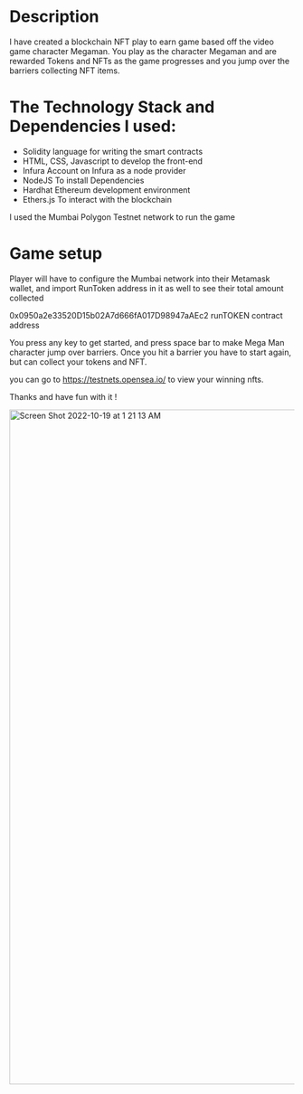 # Description

I have created a blockchain NFT play to earn game based off the video game character Megaman.
You play as the character Megaman and are rewarded Tokens and NFTs as the game progresses and 
you jump over the barriers collecting NFT items.  

# The Technology Stack and Dependencies I used:

- Solidity language for writing the smart contracts
- HTML, CSS, Javascript to develop the front-end
- Infura Account on Infura as a node provider
- NodeJS To install Dependencies
- Hardhat Ethereum development environment
- Ethers.js To interact with the blockchain


I used the Mumbai Polygon Testnet network to run the game

# Game setup
Player will have to configure the Mumbai network into their
Metamask wallet, and import RunToken address in it as well 
to see their total amount collected


0x0950a2e33520D15b02A7d666fA017D98947aAEc2 runTOKEN contract address

You press any key to get started, and press space bar to make Mega Man character jump over barriers.
Once you hit a barrier you have to start again, but can collect your tokens and NFT.

you can go to https://testnets.opensea.io/ to view your winning nfts.

Thanks and have fun with it !

<img width="1193" alt="Screen Shot 2022-10-19 at 1 21 13 AM" src="https://user-images.githubusercontent.com/87948550/196604012-131e2cfb-db84-4004-8c12-27edb1524a71.png">
